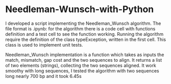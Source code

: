 # Needleman-Wunsch-with-Python
I developed a script implementing the Needleman_Wunsch algorithm. The file format is .ipynb: for the algorithm there is a code cell with functions definition and a test cell to see the function working. Running the algorithm require the definition of the class typeException, written in the first cell. This class is used to implement unit tests.

Needleman_Wunsch implementation is a function which takes as inputs the match, mismatch, gap cost and the two sequences to align. It returns a list of two elements (strings), collecting the two sequences aligned. It work smoothy with long sequences, I tested the algorithm with two sequences long nearly 700 bp and it took 6.45s 
